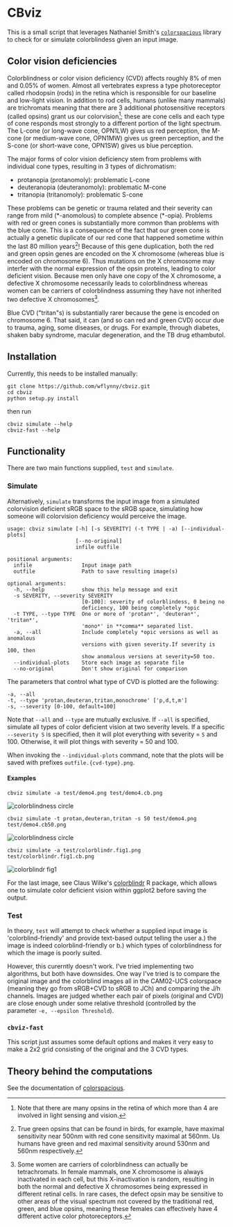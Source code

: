 # CBviz

This is a small script that leverages Nathaniel Smith's
[`colorspacious`][colorspacious] library to check for or simulate colorblindess
given an input image.

## Color vision deficiencies

Colorblindness or color vision deficiency (CVD) affects roughly 8% of men and
0.05% of women.  Almost all vertebrates express a type photoreceptor called rhodopsin
(rods) in the retina which is responsible for our baseline and low-light
vision.  In addition to rod cells, humans (unlike many mammals) are trichromats
meaning that there are 3 additional photosensitive receptors (called opsins)
grant us our colorvision[^1]; these are cone cells and each type of cone
responds most strongly to a different portion of the light spectrum.  The L-cone
(or long-wave cone, OPN1LW) gives us red perception, the M-cone (or medium-wave
cone, OPN1MW) gives us green perception, and the S-cone (or short-wave cone,
OPN1SW) gives us blue perception.

The major forms of color vision deficiency stem from problems with individual
cone types, resulting in 3 types of dichromatism:
-   protanopia (protanomoly): problematic L-cone
-   deuteranopia (deuteranomoly): problematic M-cone
-   tritanopia (tritanomoly): problematic S-cone

These problems can be genetic or trauma related and their severity can range
from mild (\*-anomolous) to complete absence (\*-opia).  Problems with red or
green cones is substantially more common than problems with the blue cone. This
is a consequence of the fact that our green cone is actually a genetic duplicate
of our red cone that happened sometime within the last 80 million years[^2]!
Because of this gene duplication, both the red and green opsin genes are encoded
on the X chromosome (whereas blue is encoded on chromosome 6).  Thus mutations
on the X chromosome may interfer with the normal expression of the opsin
proteins, leading to color deficient vision.  Because men only have one copy of
the X chromosome, a defective X chromosome necessarily leads to colorblindness
whereas women can be carriers of colorblindness assuming they have not inherited
two defective X chromosomes[^3].

Blue CVD ("tritan"s) is substantially rarer because the gene is encoded on
chromosome 6. That said, it can (and so can red and green CVD) occur due to
trauma, aging, some diseases, or drugs. For example, through diabetes, shaken
baby syndrome, macular degeneration, and the TB drug ethambutol.

[^1]: Note that there are many opsins in the retina of which more than 4 are
  involved in light sensing and vision.
[^2]: True green opsins that can be found in birds, for example, have maximal
  sensitivity near 500nm with red cone sensitivity maximal at 560nm.  Us humans
  have green and red maximal sensitivity around 530nm and 560nm respectively.
[^3]: Some women are carriers of colorblindness can actually be tetrachromats.
  In female mammals, one X chromosome is always inactivated in each cell, but
  this X-inactivation is random, resulting in both the normal and defective X
  chromosomes being expressed in different retinal cells.  In rare cases, the
  defect opsin may be sensitive to other areas of the visual spectrum not
  covered by the traditional red, green, and blue opsins, meaning these females
  can effectively have 4 different active color photoreceptors.

## Installation

Currently, this needs to be installed manually:

    git clone https://github.com/wflynny/cbviz.git
    cd cbviz
    python setup.py install

then run

    cbviz simulate --help
    cbviz-fast --help

## Functionality

There are two main functions supplied, `test` and `simulate`.

### Simulate

Alternatively, `simulate` transforms the input image from a simulated colorvision
deficient sRGB space to the sRGB space, simulating how someone will colorvision
deficiency would perceive the image.

	usage: cbviz simulate [-h] [-s SEVERITY] (-t TYPE | -a) [--individual-plots]
						  [--no-original]
						  infile outfile

	positional arguments:
	  infile                Input image path
	  outfile               Path to save resulting image(s)

	optional arguments:
	  -h, --help            show this help message and exit
	  -s SEVERITY, --severity SEVERITY
							[0-100]: severity of colorblindess, 0 being no
							deficiency, 100 being completely *opic
	  -t TYPE, --type TYPE  One or more of 'protan*', 'deuteran*', 'tritan*',
							'mono*' in **comma** separated list.
	  -a, --all             Include completely *opic versions as well as anomalous
							versions with given severity.If severity is 100, then
							show anomalous versions at severity=50 too.
	  --individual-plots    Store each image as separate file
	  --no-original         Don't show original for comparison

The parameters that control what type of CVD is plotted are the following:

    -a, --all
    -t, --type 'protan,deuteran,tritan,monochrome' ['p,d,t,m']
    -s, --severity [0-100, default=100]

Note that `--all` and `--type` are mutually exclusive.  If `--all` is specified,
simulate all types of color deficient vision at two severity levels.  If a
specific `--severity S` is specified, then it will plot everything with severity
= `S` and 100. Otherwise, it will plot things with severity = 50 and 100.

When invoking the `--individual-plots` command, note that the plots will be
saved with prefixes `outfile.{cvd-type}.png`.


#### Examples

    cbviz simulate -a test/demo4.png test/demo4.cb.png

![colorblindness circle](test/demo4.cb.png)

    cbviz simulate -t protan,deuteran,tritan -s 50 test/demo4.png test/demo4.cb50.png

![colorblindness circle](test/demo4.cb50.png)

    cbviz simulate -a test/colorblindr.fig1.png test/colorblindr.fig1.cb.png

![colorblindr fig1](test/colorblindr.fig1.cb.png)

For the last image, see Claus Wilke's [colorblindr][colorblindr] R package,
which allows one to simulate color deficient vision within ggplot2 before
saving the output.

### Test

In theory, `test` will attempt to check whether a supplied input image is
'colorblind-friendly' and provide text-based output telling the user a.) the
image is indeed colorblind-friendly or b.) which types of colorblindness for
which the image is poorly suited.

However, this curerntly doesn't work.  I've tried implementing two algorithms,
but both have downsides.  One way I've tried is to compare the original image
and the colorblind images all in the CAM02-UCS colorspace (meaning they go from
sRGB+CVD to sRGB to JCh) and comparing the J/h channels.  Images are judged
whether each pair of pixels (original and CVD) are close enough under some
relative threshold (controlled by the parameter `-e, --epsilon Threshold`).

### `cbviz-fast`

This script just assumes some default options and makes it very easy to make a
2x2 grid consisting of the original and the 3 CVD types.

## Theory behind the computations
See the documentation of [colorspacious][colorspacious].

[colorspacious]: http://colorspacious.readthedocs.io/en/latest/tutorial.html
[colorblindr]: https://github.com/clauswilke/colorblindr
